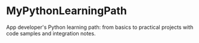 # MyPythonLearningPath
App developer's Python learning path: from basics to practical projects with code samples and integration notes.
